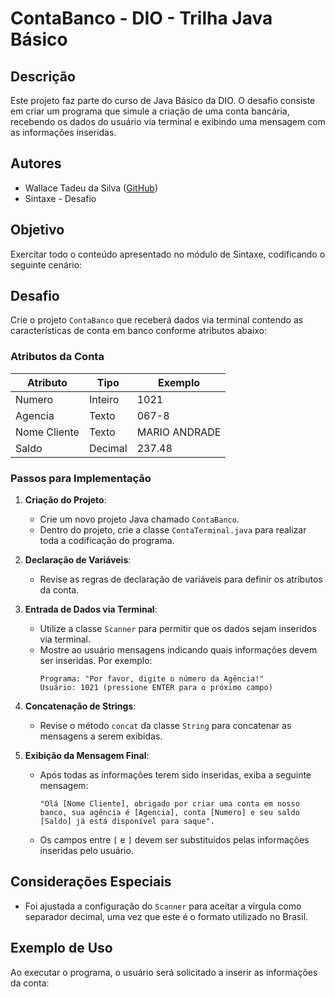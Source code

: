 

# ContaBanco - DIO - Trilha Java Básico

## Descrição

Este projeto faz parte do curso de Java Básico da DIO. O desafio consiste em criar um programa que simule a criação de uma conta bancária, recebendo os dados do usuário via terminal e exibindo uma mensagem com as informações inseridas.

## Autores

- Wallace Tadeu da Silva ([GitHub](https://github.com/Wallacet28))
- Sintaxe - Desafio

## Objetivo

Exercitar todo o conteúdo apresentado no módulo de Sintaxe, codificando o seguinte cenário:

## Desafio

Crie o projeto `ContaBanco` que receberá dados via terminal contendo as características de conta em banco conforme atributos abaixo:

### Atributos da Conta

| Atributo      | Tipo    | Exemplo        |
| ------------- | ------- | -------------- |
| Numero        | Inteiro | 1021           |
| Agencia       | Texto   | 067-8          |
| Nome Cliente  | Texto   | MARIO ANDRADE  |
| Saldo         | Decimal | 237.48         |

### Passos para Implementação

1. **Criação do Projeto**: 
    - Crie um novo projeto Java chamado `ContaBanco`.
    - Dentro do projeto, crie a classe `ContaTerminal.java` para realizar toda a codificação do programa.

2. **Declaração de Variáveis**:
    - Revise as regras de declaração de variáveis para definir os atributos da conta.

3. **Entrada de Dados via Terminal**:
    - Utilize a classe `Scanner` para permitir que os dados sejam inseridos via terminal.
    - Mostre ao usuário mensagens indicando quais informações devem ser inseridas. Por exemplo:
      ```
      Programa: "Por favor, digite o número da Agência!"
      Usuário: 1021 (pressione ENTER para o próximo campo)
      ```

4. **Concatenação de Strings**:
    - Revise o método `concat` da classe `String` para concatenar as mensagens a serem exibidas.

5. **Exibição da Mensagem Final**:
    - Após todas as informações terem sido inseridas, exiba a seguinte mensagem:
      ```
      "Olá [Nome Cliente], obrigado por criar uma conta em nosso banco, sua agência é [Agencia], conta [Numero] e seu saldo [Saldo] já está disponível para saque".
      ```
    - Os campos entre `[` e `]` devem ser substituídos pelas informações inseridas pelo usuário.

## Considerações Especiais

- Foi ajustada a configuração do `Scanner` para aceitar a vírgula como separador decimal, uma vez que este é o formato utilizado no Brasil.

## Exemplo de Uso

Ao executar o programa, o usuário será solicitado a inserir as informações da conta:

